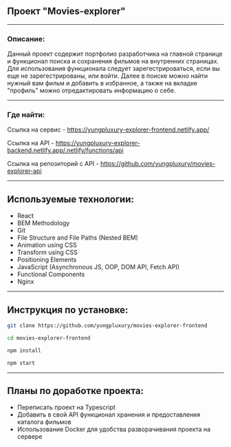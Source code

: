 ## Проект "Movies-explorer"
___

### Описание:

Данный проект содержит портфолио разработчика на главной странице и функционал поиска и сохранения фильмов на внутренних страницах. Для использования функционала следует зарегестрироваться, если вы еще не зарегестрированы, или войти. Далее в поиске можно найти нужный вам фильм и добавить в избранное, а также на вкладке "профиль" можно отредактировать информацию о себе.

___

### Где найти:

Ссылка на сервис - https://yungpluxury-explorer-frontend.netlify.app/

Ссылка на API - https://yungpluxury-explorer-backend.netlify.app/.netlify/functions/api

Ссылка на репозиторий с API - https://github.com/yungpluxury/movies-explorer-api

___

## Используемые технологии:

- React
- BEM Methodology
- Git
- File Structure and File Paths (Nested BEM)
- Animation using CSS
- Transform using CSS
- Positioning Elements
- JavaScript (Asynchronous JS, OOP, DOM API, Fetch API)
- Functional Components
- Nginx

___

## Инструкция по установке:

```sh
git clone https://github.com/yungpluxury/movies-explorer-frontend
```
```sh
cd movies-explorer-frontend
```
```sh
npm install
```
```sh
npm start
```

___

## Планы по доработке проекта:

- Переписать проект на Typescript
- Добавить в свой API функционал хранения и предоставления каталога фильмов
- Использование Docker для удобства разворачивания проекта на сервере
